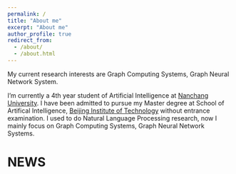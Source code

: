 ```yaml
---
permalink: /
title: "About me"
excerpt: "About me"
author_profile: true
redirect_from: 
  - /about/
  - /about.html
---
```


My current research interests are Graph Computing Systems, Graph Neural Network System.

I’m currently a 4th year student of Artificial Intelligence at [Nanchang University](https://www.ncu.edu.cn/). I have been admitted to pursue my Master degree at School of Artifical Intelligence, [Beijing Institute of Technology](https://zh.bit.edu.cn/) without entrance examination. I used to do Natural Language Processing research, now I mainly focus on Graph Computing Systems, Graph Neural Network Systems. 

# NEWS
